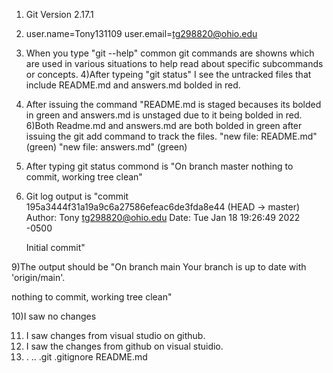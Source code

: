 1) Git Version 2.17.1
2) user.name=Tony131109
   user.email=tg298820@ohio.edu
3) When you type "git --help" common git commands are showns which are used in various situations to help read about specific subcommands or concepts.
4)After typeing "git status" I see the untracked files that include README.md and answers.md bolded in red.
5) After issuing the command "README.md is staged becauses its bolded in green and answers.md is unstaged due to it being bolded in red.
6)Both Readme.md and answers.md are both bolded in green after issuing the git add command to track the files.
"new file:   README.md"    (green) 
"new file:   answers.md"   (green)

7) After typing git status commond is "On branch master
nothing to commit, working tree clean"

8) Git log output is 
"commit 195a3444f31a19a9c6a27586efeac6de3fda8e44 (HEAD -> master)
Author: Tony <tg298820@ohio.edu>
Date:   Tue Jan 18 19:26:49 2022 -0500

    Initial commit"

9)The output should be 
"On branch main
Your branch is up to date with 'origin/main'.

nothing to commit, working tree clean"

10)I saw no changes

11) I saw changes from visual studio on github.
12) I saw the changes from github on visual stuidio.
13) .  ..  .git  .gitignore  README.md
